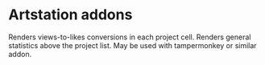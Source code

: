 # Artstation addons

Renders views-to-likes conversions in each project cell. Renders general statistics above the project list. May be used with tampermonkey or similar addon.
